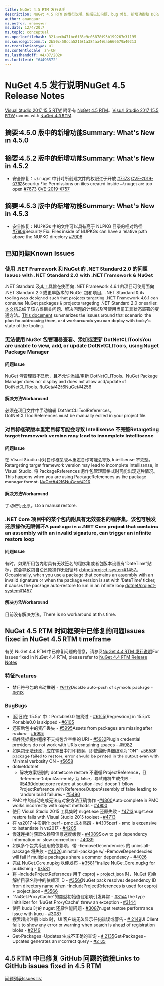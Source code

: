 ```yaml
---
title: NuGet 4.5 RTM 发行说明
description: NuGet 4.5 RTM 的发行说明，包括已知问题、bug 修复、新增功能和 DCR。
author: anangaur
ms.author: anangaur
ms.date: 12/4/2017
ms.topic: conceptual
ms.openlocfilehash: 321aedb471bc6f86e9c03878093b199267e31195
ms.sourcegitcommit: 2b50c450cca521681a384aa466ab666679a40213
ms.translationtype: HT
ms.contentlocale: zh-CN
ms.lasthandoff: 04/07/2020
ms.locfileid: "64496572"
---
```

# <a name="nuget-45-release-notes"></a><span data-ttu-id="24a42-103">NuGet 4.5 发行说明</span><span class="sxs-lookup"><span data-stu-id="24a42-103">NuGet 4.5 Release Notes</span></span>

<span data-ttu-id="24a42-104">[Visual Studio 2017 15.5 RTW](https://www.visualstudio.com/news/releasenotes/vs2017-relnotes) 附带有 [NuGet 4.5 RTM](https://dist.nuget.org/win-x86-commandline/v4.5.0/nuget.exe)。</span><span class="sxs-lookup"><span data-stu-id="24a42-104">[Visual Studio 2017 15.5 RTW](https://www.visualstudio.com/news/releasenotes/vs2017-relnotes) comes with [NuGet 4.5 RTM](https://dist.nuget.org/win-x86-commandline/v4.5.0/nuget.exe).</span></span>

## <a name="summary-whats-new-in-450"></a><span data-ttu-id="24a42-105">摘要:4.5.0 版中的新增功能</span><span class="sxs-lookup"><span data-stu-id="24a42-105">Summary: What's New in 4.5.0</span></span>

## <a name="summary-whats-new-in-452"></a><span data-ttu-id="24a42-106">摘要:4.5.2 版中的新增功能</span><span class="sxs-lookup"><span data-stu-id="24a42-106">Summary: What's New in 4.5.2</span></span>

* <span data-ttu-id="24a42-107">安全修复：~/.nuget 中针对所创建文件的权限过于开放 [#7673](https://github.com/NuGet/Home/issues/7673) [CVE-2019-0757](https://portal.msrc.microsoft.com/en-us/security-guidance/advisory/CVE-2019-0757)</span><span class="sxs-lookup"><span data-stu-id="24a42-107">Security Fix: Permissions on files created inside ~/.nuget are too open [#7673](https://github.com/NuGet/Home/issues/7673) [CVE-2019-0757](https://portal.msrc.microsoft.com/en-us/security-guidance/advisory/CVE-2019-0757)</span></span>

## <a name="summary-whats-new-in-453"></a><span data-ttu-id="24a42-108">摘要:4.5.3 版中的新增功能</span><span class="sxs-lookup"><span data-stu-id="24a42-108">Summary: What's New in 4.5.3</span></span>

* <span data-ttu-id="24a42-109">安全修复：NUPKGs 中的文件可以具有高于 NUPKG 目录的相对路径 [#7906](https://github.com/NuGet/Home/issues/7906)</span><span class="sxs-lookup"><span data-stu-id="24a42-109">Security Fix: Files inside of NUPKGs can have a relative path above the NUPKG directory [#7906](https://github.com/NuGet/Home/issues/7906)</span></span>

## <a name="known-issues"></a><span data-ttu-id="24a42-110">已知问题</span><span class="sxs-lookup"><span data-stu-id="24a42-110">Known issues</span></span>

### <a name="issues-with-net-standard-20-with-net-framework--nuget"></a><span data-ttu-id="24a42-111">使用 .NET Framework 和 NuGet 的 .NET Standard 2.0 的问题</span><span class="sxs-lookup"><span data-stu-id="24a42-111">Issues with .NET Standard 2.0 with .NET Framework & NuGet</span></span> 

<span data-ttu-id="24a42-112">.NET Standard 及其工具旨在使面向 .NET Framework 4.6.1 的项目可使用面向 .NET Standard 2.0 或更早版本的 NuGet 包和项目。</span><span class="sxs-lookup"><span data-stu-id="24a42-112">.NET Standard & its tooling was designed such that projects targeting .NET Framework 4.6.1 can consume NuGet packages & projects targeting .NET Standard 2.0 or earlier.</span></span> <span data-ttu-id="24a42-113">[本文档](https://github.com/dotnet/standard/issues/481)总结了该方案相关问题、解决问题的计划以及可使用当前工具状态部署的变通方法。</span><span class="sxs-lookup"><span data-stu-id="24a42-113">[This document](https://github.com/dotnet/standard/issues/481) summarizes the issues around that scenario, the plan for addressing them, and workarounds you can deploy with today's state of the tooling.</span></span>

### <a name="you-are-unable-to-view-add-or-update-dotnetclitools-using-nuget-package-manager"></a><span data-ttu-id="24a42-114">无法使用 NuGet 包管理器查看、添加或更新 DotNetCLITools</span><span class="sxs-lookup"><span data-stu-id="24a42-114">You are unable to view, add, or update DotNetCLITools, using Nuget Package Manager</span></span>

#### <a name="issue"></a><span data-ttu-id="24a42-115">问题</span><span class="sxs-lookup"><span data-stu-id="24a42-115">Issue</span></span>

<span data-ttu-id="24a42-116">NuGet 包管理器不显示，且不允许添加/更新 DotNetCLITools。</span><span class="sxs-lookup"><span data-stu-id="24a42-116">NuGet Package Manager does not display and does not allow add/update of DotNetCLITools.</span></span> [<span data-ttu-id="24a42-117">NuGet#4256</span><span class="sxs-lookup"><span data-stu-id="24a42-117">NuGet#4256</span></span>](https://github.com/NuGet/Home/issues/4256)

#### <a name="workaround"></a><span data-ttu-id="24a42-118">解决方法</span><span class="sxs-lookup"><span data-stu-id="24a42-118">Workaround</span></span>

<span data-ttu-id="24a42-119">必须在项目文件中手动编辑 DotNetCLIToolReferences。</span><span class="sxs-lookup"><span data-stu-id="24a42-119">DotNetCLIToolReferences must be manually edited in your project file.</span></span>

### <a name="retargeting-target-framework-version-may-lead-to-incomplete-intellisense"></a><span data-ttu-id="24a42-120">对目标框架版本重定目标可能会导致 Intellisense 不完整</span><span class="sxs-lookup"><span data-stu-id="24a42-120">Retargeting target framework version may lead to incomplete Intellisense</span></span>

#### <a name="issue"></a><span data-ttu-id="24a42-121">问题</span><span class="sxs-lookup"><span data-stu-id="24a42-121">Issue</span></span>

<span data-ttu-id="24a42-122">在 Visual Studio 中对目标框架版本重定目标可能会导致 Intellisense 不完整。</span><span class="sxs-lookup"><span data-stu-id="24a42-122">Retargeting target framework version may lead to incomplete Intellisense, in Visual Studio.</span></span> <span data-ttu-id="24a42-123">将 PackageReferences 用作包管理器格式时可能出现这种情况。</span><span class="sxs-lookup"><span data-stu-id="24a42-123">This happens when you are using PackageReferences as the package manager format.</span></span> [<span data-ttu-id="24a42-124">NuGet#4216</span><span class="sxs-lookup"><span data-stu-id="24a42-124">NuGet#4216</span></span>](https://github.com/NuGet/Home/issues/4216)

#### <a name="workaround"></a><span data-ttu-id="24a42-125">解决方法</span><span class="sxs-lookup"><span data-stu-id="24a42-125">Workaround</span></span>

<span data-ttu-id="24a42-126">手动进行还原。</span><span class="sxs-lookup"><span data-stu-id="24a42-126">Do a manual restore.</span></span>

### <a name="a-package-in-a-net-core-project-that-contains-an-assembly-with-an-invalid-signature-can-trigger-an-infinite-restore-loop"></a><span data-ttu-id="24a42-127">.NET Core 项目中的某个包内附具有无效签名的程序集，该包可触发还原操作无限循环</span><span class="sxs-lookup"><span data-stu-id="24a42-127">A package in a .NET Core project that contains an assembly with an invalid signature, can trigger an infinite restore loop</span></span>

#### <a name="issue"></a><span data-ttu-id="24a42-128">问题</span><span class="sxs-lookup"><span data-stu-id="24a42-128">Issue</span></span>

<span data-ttu-id="24a42-129">有时，如果所用包内附具有无效签名的程序集或者包版本设置有“DateTime”贴标，这会导致包自动还原操作无限循环 [dotnet/project-system#1457](https://github.com/dotnet/project-system/issues/1457)。</span><span class="sxs-lookup"><span data-stu-id="24a42-129">Occasionally, when you use a package that contains an assembly with an invalid signature or when the package version is set with 'DateTime' ticker, it causes the package auto-restore to run in an infinite loop [dotnet/project-system#1457](https://github.com/dotnet/project-system/issues/1457).</span></span>

#### <a name="workaround"></a><span data-ttu-id="24a42-130">解决方法</span><span class="sxs-lookup"><span data-stu-id="24a42-130">Workaround</span></span>

<span data-ttu-id="24a42-131">目前没有解决方法。</span><span class="sxs-lookup"><span data-stu-id="24a42-131">There is no workaround at this time.</span></span>

## <a name="issues-fixed-in-nuget-45-rtm-timeframe"></a><span data-ttu-id="24a42-132">NuGet 4.5 RTM 时间框架中已修复的问题</span><span class="sxs-lookup"><span data-stu-id="24a42-132">Issues fixed in NuGet 4.5 RTM timeframe</span></span>

<span data-ttu-id="24a42-133">有关 NuGet 4.4 RTM 中已修复问题的信息，请参阅[NuGet 4.4 RTM 发行说明](../release-notes/nuget-4.4-RTM.md)</span><span class="sxs-lookup"><span data-stu-id="24a42-133">For issues fixed in NuGet 4.4 RTM, please refer to [NuGet 4.4 RTM Release Notes](../release-notes/nuget-4.4-RTM.md)</span></span> 

### <a name="features"></a><span data-ttu-id="24a42-134">特征</span><span class="sxs-lookup"><span data-stu-id="24a42-134">Features</span></span>

- <span data-ttu-id="24a42-135">禁用符号包的自动推送 - [#6113](https://github.com/NuGet/Home/issues/6113)</span><span class="sxs-lookup"><span data-stu-id="24a42-135">Disable auto-push of symbols package - [#6113](https://github.com/NuGet/Home/issues/6113)</span></span>

### <a name="bugs"></a><span data-ttu-id="24a42-136">Bug</span><span class="sxs-lookup"><span data-stu-id="24a42-136">Bugs</span></span>

- <span data-ttu-id="24a42-137">[回归]在 15.5p1 中：Portable0.0 被跳过 - [#6105](https://github.com/NuGet/Home/issues/6105)</span><span class="sxs-lookup"><span data-stu-id="24a42-137">[Regression] in 15.5p1: Portable0.0 is skipped - [#6105](https://github.com/NuGet/Home/issues/6105)</span></span>
- <span data-ttu-id="24a42-138">还原后包中的资产丢失 - [#5995](https://github.com/NuGet/Home/issues/5995)</span><span class="sxs-lookup"><span data-stu-id="24a42-138">Assets from packages are missing after restore - [#5995](https://github.com/NuGet/Home/issues/5995)</span></span>
- <span data-ttu-id="24a42-139">插件凭据提供程序不支持包含空格的 URI - [#5982](https://github.com/NuGet/Home/issues/5982)</span><span class="sxs-lookup"><span data-stu-id="24a42-139">Plugin credential providers do not work with URIs containing spaces - [#5982](https://github.com/NuGet/Home/issues/5982)</span></span>
- <span data-ttu-id="24a42-140">如果包无法还原，应在输出中打印错误，即使最低详细级别为“ON”- [#5658](https://github.com/NuGet/Home/issues/5658)</span><span class="sxs-lookup"><span data-stu-id="24a42-140">If package failed to restore, error should be printed in the output even with Minimal verbosity ON - [#5658](https://github.com/NuGet/Home/issues/5658)</span></span>
- <span data-ttu-id="24a42-141">dotnet</span><span class="sxs-lookup"><span data-stu-id="24a42-141">dotnet</span></span>
  - <span data-ttu-id="24a42-142">解决方案级别的 dotnetcore restore 不遵循 ProjectReference，且 ReferenceOutputAssembly 为 false，导致随机生成失败 - [#5490](https://github.com/NuGet/Home/issues/5490)</span><span class="sxs-lookup"><span data-stu-id="24a42-142">dotnetcore restore at solution-level doesn't follow ProjectReference with ReferenceOutputAssembly of false leading to random build failures - [#5490](https://github.com/NuGet/Home/issues/5490)</span></span>
- <span data-ttu-id="24a42-143">PMC 中的自动完成无法与对象方法正确协作 -[#4800](https://github.com/NuGet/Home/issues/4800)</span><span class="sxs-lookup"><span data-stu-id="24a42-143">Auto-complete in PMC works incorrectly with object methods - [#4800](https://github.com/NuGet/Home/issues/4800)</span></span>
- <span data-ttu-id="24a42-144">使用 Visual Studio 2015 工具集时 nuget.exe 还原失败 - [#4713](https://github.com/NuGet/Home/issues/4713)</span><span class="sxs-lookup"><span data-stu-id="24a42-144">nuget.exe restore fails with Visual Studio 2015 toolset - [#4713](https://github.com/NuGet/Home/issues/4713)</span></span>
- <span data-ttu-id="24a42-145">在 vs2017 中实例化 perf - pmc 成本高昂 - [#4205](https://github.com/NuGet/Home/issues/4205)</span><span class="sxs-lookup"><span data-stu-id="24a42-145">perf - pmc is expensive to instantiate in vs2017 - [#4205](https://github.com/NuGet/Home/issues/4205)</span></span>
- <span data-ttu-id="24a42-146">慢速连接时获取依赖项信息速度缓慢 - [#4089](https://github.com/NuGet/Home/issues/4089)</span><span class="sxs-lookup"><span data-stu-id="24a42-146">Slow to get dependency information on slow connection - [#4089](https://github.com/NuGet/Home/issues/4089)</span></span>
- <span data-ttu-id="24a42-147">如果多个包共享通用的依赖项，带 -RemoveDependencies 的 uninstall-package 将失败 - [#4026](https://github.com/NuGet/Home/issues/4026)</span><span class="sxs-lookup"><span data-stu-id="24a42-147">uninstall-package w/ -RemoveDependencies will fail if multiple packages share a common dependency - [#4026](https://github.com/NuGet/Home/issues/4026)</span></span>
- <span data-ttu-id="24a42-148">完成 NuGet.Core.nupkg 以便发布 - [#3581](https://github.com/NuGet/Home/issues/3581)</span><span class="sxs-lookup"><span data-stu-id="24a42-148">Finalize NuGet.Core.nupkg for publishing - [#3581](https://github.com/NuGet/Home/issues/3581)</span></span>
- <span data-ttu-id="24a42-149">将 -IncludeProjectReferences 用于 csproj + project.json 时，NuGet 包会解析目录名称中的依赖项 ID - [#3566](https://github.com/NuGet/Home/issues/3566)</span><span class="sxs-lookup"><span data-stu-id="24a42-149">NuGet pack resolves dependency ID from directory name when -IncludeProjectReferences is used for csproj + project.json - [#3566](https://github.com/NuGet/Home/issues/3566)</span></span>
- <span data-ttu-id="24a42-150">“NuGet.ProxyCache”的类型初始值设定项引发异常 - [#3144](https://github.com/NuGet/Home/issues/3144)</span><span class="sxs-lookup"><span data-stu-id="24a42-150">The type initializer for 'NuGet.ProxyCache' threw an exception - [#3144](https://github.com/NuGet/Home/issues/3144)</span></span>
- <span data-ttu-id="24a42-151">使用 kudu 时的 nuget 还原性能问题 - [#3087](https://github.com/NuGet/Home/issues/3087)</span><span class="sxs-lookup"><span data-stu-id="24a42-151">nuget restore performance issue with kudu - [#3087](https://github.com/NuGet/Home/issues/3087)</span></span>
- <span data-ttu-id="24a42-152">搜索超出注册 blob 时，UI 客户端无法显示任何错误或警告 - [# 2149](https://github.com/NuGet/Home/issues/2149)</span><span class="sxs-lookup"><span data-stu-id="24a42-152">UI Client fails to show any error or warning when search is ahead of registration blobs - [#2149](https://github.com/NuGet/Home/issues/2149)</span></span>
- <span data-ttu-id="24a42-153">Get-Packages -Updates 生成不正确的查询 - [# 2135](https://github.com/NuGet/Home/issues/2135)</span><span class="sxs-lookup"><span data-stu-id="24a42-153">Get-Packages -Updates generates an incorrect query - [#2135](https://github.com/NuGet/Home/issues/2135)</span></span>

## <a name="links-to-github-issues-fixed-in-45-rtm"></a><span data-ttu-id="24a42-154">4\.5 RTM 中已修复 GitHub 问题的链接</span><span class="sxs-lookup"><span data-stu-id="24a42-154">Links to GitHub issues fixed in 4.5 RTM</span></span>

[<span data-ttu-id="24a42-155">问题列表</span><span class="sxs-lookup"><span data-stu-id="24a42-155">Issues list</span></span>](https://github.com/NuGet/Home/issues?q=is%3Aissue+milestone%3A4.5+is%3Aclosed)
